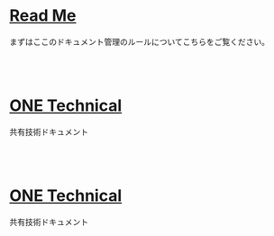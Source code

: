 <link href=".\css\main.css" rel="stylesheet"></link>

# [Read Me](./Read_Me.md)
  まずはここのドキュメント管理のルールについてこちらをご覧ください。
  
<br><br>

# [ONE Technical](./Technical_Index.md)
共有技術ドキュメント

<br><br>

# [ONE Technical](./Technical_Index.md)
共有技術ドキュメント